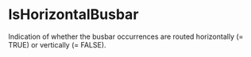 IsHorizontalBusbar
==================

Indication of whether the busbar occurrences are routed horizontally (= TRUE) or vertically (= FALSE).
